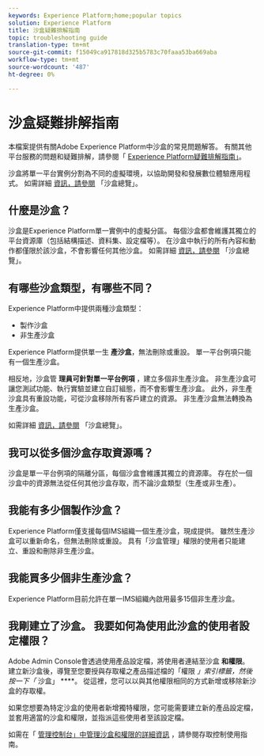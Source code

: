 ```yaml
---
keywords: Experience Platform;home;popular topics
solution: Experience Platform
title: 沙盒疑難排解指南
topic: troubleshooting guide
translation-type: tm+mt
source-git-commit: f15049ca917818d325b5783c70faaa53ba669aba
workflow-type: tm+mt
source-wordcount: '487'
ht-degree: 0%

---
```



# 沙盒疑難排解指南

本檔案提供有關Adobe Experience Platform中沙盒的常見問題解答。 有關其他平台服務的問題和疑難排解，請參閱「 [Experience Platform疑難排解指南」](../landing/troubleshooting.md)。

沙盒將單一平台實例分割為不同的虛擬環境，以協助開發和發展數位體驗應用程式。 如需詳細 [資訊，請參閱](home.md) 「沙盒總覽」。

## 什麼是沙盒？

沙盒是Experience Platform單一實例中的虛擬分區。 每個沙盒都會維護其獨立的平台資源庫（包括結構描述、資料集、設定檔等）。 在沙盒中執行的所有內容和動作都僅限於該沙盒，不會影響任何其他沙盒。 如需詳細 [資訊，請參閱](home.md) 「沙盒總覽」。

## 有哪些沙盒類型，有哪些不同？

Experience Platform中提供兩種沙盒類型：

* 製作沙盒
* 非生產沙盒

Experience Platform提供單一生 **產沙盒**，無法刪除或重設。 單一平台例項只能有一個生產沙盒。

相反地，沙盒管 **理員可針對單一平台例項** ，建立多個非生產沙盒。 非生產沙盒可讓您測試功能、執行實驗並建立自訂組態，而不會影響生產沙盒。 此外，非生產沙盒具有重設功能，可從沙盒移除所有客戶建立的資源。 非生產沙盒無法轉換為生產沙盒。

如需詳細 [資訊，請參閱](./home.md) 「沙盒總覽」。

## 我可以從多個沙盒存取資源嗎？

沙盒是單一平台例項的隔離分區，每個沙盒會維護其獨立的資源庫。 存在於一個沙盒中的資源無法從任何其他沙盒存取，而不論沙盒類型（生產或非生產）。

## 我能有多少個製作沙盒？

Experience Platform僅支援每個IMS組織一個生產沙盒，現成提供。 雖然生產沙盒可以重新命名，但無法刪除或重設。 具有「沙盒管理」權限的使用者只能建立、重設和刪除非生產沙盒。

## 我能買多少個非生產沙盒？

Experience Platform目前允許在單一IMS組織內啟用最多15個非生產沙盒。

## 我剛建立了沙盒。 我要如何為使用此沙盒的使用者設定權限？

Adobe Admin Console會透過使用產品設定檔，將使用者連結至沙盒 **和權限**。 建立新沙盒後，導覽至您要授與存取權之產品描述檔的「權限 _」索引標籤，然後按一下「_ 沙盒」 ****。 從這裡，您可以以與其他權限相同的方式新增或移除新沙盒的存取權。

如果您想要為特定沙盒的使用者新增獨特權限，您可能需要建立新的產品設定檔，並套用適當的沙盒和權限，並指派這些使用者至該設定檔。

如需在「 [管理控制台」中管理沙盒和權限的詳細資訊](../access-control/ui/overview.md) ，請參閱存取控制使用指南。